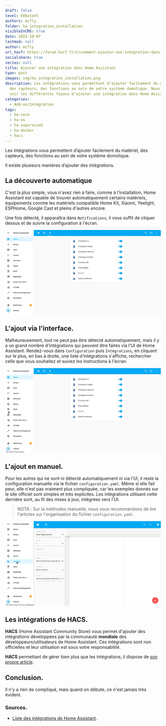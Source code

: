 ```yaml
---
draft: false
level: Débutant
authors: mcfly
folder: ha_integration_installation
visibleInCMS: true
date: 2022-10-07
lastmod: null
author: mcfly
url_hacf: https://forum.hacf.fr/t/comment-ajouter-une-integration-dans-home-assistant-t/2073
socialshare: true
series: null
title: Ajouter une intégration dans Home Assistant
type: post
images: img/ha_integration_installation.png
description: Les intégrations vous permettent d’ajouter facilement du matériel,
  des capteurs, des fonctions au sein de votre système domotique. Nous allons
  voir les différentes façons d'ajouter une intégration dans Home Assistant.
categories:
  - Add-on/Intégration
tags:
  - ha-core
  - ha-os
  - ha-supervised
  - ha-docker
  - hacs
---
```

Les intégrations vous permettent d’ajouter facilement du matériel, des capteurs, des fonctions au sein de votre système domotique.

Il existe plusieurs manières d’ajouter des intégrations.

## La découverte automatique

C'est la plus simple, vous n'avez rien à faire, comme à l’installation, Home Assistant est capable de trouver automatiquement certains matériels, équipements comme les matériels compatible Home Kit, Xiaomi, Yeelight, ESPHome, Google Cast et pleins d'autres encore.

Une fois détecté, il apparaîtra dans `Notifications`, il vous suffit de cliquer dessus et de suivre la configuration à l'écran.

![Découvertes automatique du matériel dans Home Assistant](img/ha_integration_decouverte_auto.gif "Découvertes automatique du matériel dans Home Assistant")

## L'ajout via l'interface.

Malheureusement, tout ne peut pas être détecté automatiquement, mais il y a un grand nombre d'intégrations qui peuvent être faites via l'UI de Home Assistant. Rendez-vous dans `Configuration` puis `Intégrations`, en cliquant sur le plus, en bas à droite, une liste d’intégrations s'affiche, rechercher celle que vous souhaitez et suivez les instructions à l'écran.

![Intégration du matériel via l'UI dans Home Assistant](img/ha_integration_ui.gif "Intégration du matériel via l'UI dans Home Assistant")

## L'ajout en manuel.

Pour les autres qui ne sont ni détecté automatiquement ni via l'UI, il reste la configuration manuelle via le fichier `configuration.yaml`. Même si elle fait peur, elle n'est pas vraiment plus compliquée, car les exemples donnés sur le site officiel sont simples et très explicites. Les intégrations utilisant cette dernière sont, au fil des mises à jour, intégrées vers l'UI.

> NOTA : Sur la méthodes manuelle, nous vous recommandons de lire l'articles sur l'organisation du fichier `configuration.yaml`.

![Intégration manuelle du matériel via le fichier configuration](img/ha_integration_manuelle.gif "Intégration manuelle du matériel via le fichier configuration")

## Les intégrations de HACS.

**HACS** (Home Assistant Community Store) vous permet d'ajouter des intégrations développées par la communauté **mondiale** des développeurs/utilisateurs de Home Assistant. Ces intégrations sont non officielles et leur utilisation est sous votre responsabilité.

**HACS** permettant de gérer bien plus que les intégrations, il dispose de [son propre article](/hacs_installation).

## Conclusion.

Il n'y a rien de compliqué, mais quand on débute, ce n'est jamais très évident.

### Sources.

* [Liste des intégrations de Home Assistant](https://www.home-assistant.io/integrations/).